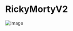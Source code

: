 # RickyMortyV2

![image](https://user-images.githubusercontent.com/79224406/172817665-52a6417f-c4ac-49b8-8357-c67601727877.png)
